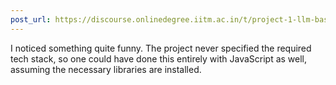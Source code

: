 ```yaml
---
post_url: https://discourse.onlinedegree.iitm.ac.in/t/project-1-llm-based-automation-agent-discussion-thread-tds-jan-2025/164277/628
---
```

I noticed something quite funny. The project never specified the required tech stack, so one could have done this entirely with JavaScript as well, assuming the necessary libraries are installed.